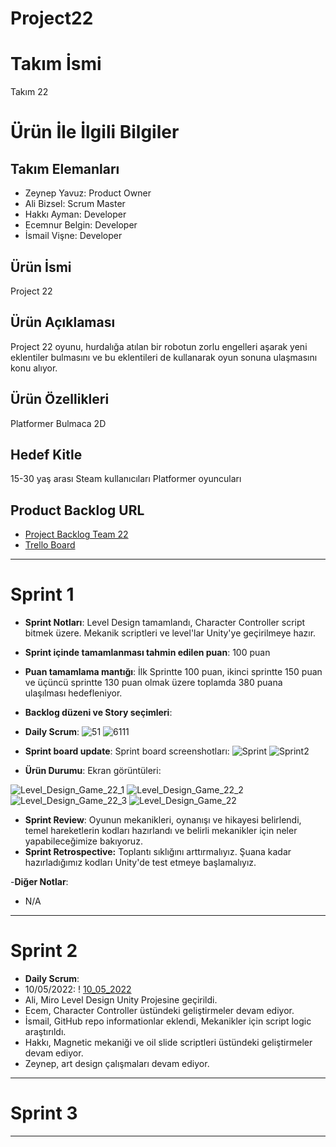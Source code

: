 # Project22

# **Takım İsmi**

Takım 22

# Ürün İle İlgili Bilgiler

## Takım Elemanları

- Zeynep Yavuz: Product Owner
- Ali Bizsel: Scrum Master
- Hakkı Ayman: Developer
- Ecemnur Belgin: Developer
- İsmail Vişne: Developer

## Ürün İsmi
Project 22

## Ürün Açıklaması
Project 22 oyunu, hurdalığa atılan bir robotun zorlu engelleri aşarak yeni eklentiler bulmasını ve bu eklentileri de kullanarak oyun sonuna ulaşmasını konu alıyor.

## Ürün Özellikleri
Platformer
Bulmaca
2D


## Hedef Kitle
15-30 yaş arası
Steam kullanıcıları
Platformer oyuncuları


## Product Backlog URL
- [Project Backlog Team 22](https://docs.google.com/spreadsheets/d/1ElGPz5JrItuky3BX1yoL-tL9WN4vckvtfbUq02HS-aU/edit?usp=sharing)
- [Trello Board](https://trello.com/b/nUTgbLJN/project-management-22)

---

# Sprint 1

- **Sprint Notları**: Level Design tamamlandı, Character Controller script bitmek üzere. Mekanik scriptleri ve level'lar Unity'ye geçirilmeye hazır.

- **Sprint içinde tamamlanması tahmin edilen puan**: 100 puan

- **Puan tamamlama mantığı**: İlk Sprintte 100 puan, ikinci sprintte 150 puan ve üçüncü sprintte 130 puan olmak üzere toplamda 380 puana ulaşılması hedefleniyor.

- **Backlog düzeni ve Story seçimleri**: 

- **Daily Scrum**: 
![51](https://user-images.githubusercontent.com/71822456/167312634-3bf14735-2ab3-4901-b451-3011e803ae00.png)
![6111](https://user-images.githubusercontent.com/71822456/167312635-c886f236-f342-4541-93e6-d1bc8988858f.png)


- **Sprint board update**: Sprint board screenshotları: 
![Sprint](https://user-images.githubusercontent.com/71822456/167312569-6f6d2ea8-6900-44b8-b008-dff7746bdb3b.png)
![Sprint2](https://user-images.githubusercontent.com/71822456/167312571-aed5112c-751a-4ce8-a742-b396fe7fd5e2.png)

- **Ürün Durumu**: Ekran görüntüleri:

![Level_Design_Game_22_1](https://user-images.githubusercontent.com/71822456/167259949-9ba2c256-6ed0-4b6d-af22-6f31ebd8b102.jpg)
![Level_Design_Game_22_2](https://user-images.githubusercontent.com/71822456/167259951-3ea1c9fe-c813-48c3-bb48-e3ac91e73108.jpg)
![Level_Design_Game_22_3](https://user-images.githubusercontent.com/71822456/167259954-889efc7d-69ac-404a-aecf-deb5cfeda52f.jpg)
![Level_Design_Game_22](https://user-images.githubusercontent.com/71822456/167259945-6c0c3cd4-e446-4570-8285-df11c46742c3.jpg)
- **Sprint Review**: 
Oyunun mekanikleri, oynanışı ve hikayesi belirlendi, temel hareketlerin kodları hazırlandı ve belirli mekanikler için neler yapabileceğimize bakıyoruz. 
- **Sprint Retrospective:**
Toplantı sıklığını arttırmalıyız.
Şuana kadar hazırladığımız kodları Unity'de test etmeye başlamalıyız.

-**Diğer Notlar**:
- N/A

---

# Sprint 2
- **Daily Scrum**:
- 10/05/2022: ! [10_05_2022](https://user-images.githubusercontent.com/79521088/167712002-16c56d80-9dcb-4a32-8cee-11eb300d889a.png)
- Ali, Miro Level Design Unity Projesine geçirildi.
- Ecem, Character Controller üstündeki geliştirmeler devam ediyor.
- İsmail, GitHub repo informationlar eklendi, Mekanikler için script logic araştırıldı.
- Hakkı, Magnetic mekaniği ve oil slide scriptleri üstündeki geliştirmeler devam ediyor.
- Zeynep, art design çalışmaları devam ediyor.


---

# Sprint 3

---
